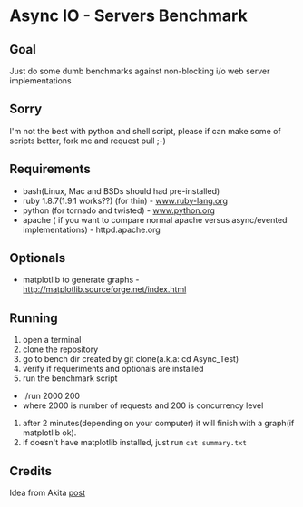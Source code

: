 Async IO - Servers Benchmark
============================

Goal
----
Just do some dumb benchmarks against non-blocking i/o web server implementations 

Sorry
-----

I'm not the best with python and shell script, please if can make some of scripts better, fork me and request pull ;-)


Requirements
------------

* bash(Linux, Mac and BSDs should had pre-installed)
* ruby 1.8.7(1.9.1 works??) (for thin) - www.ruby-lang.org
* python (for tornado and twisted) - www.python.org
* apache ( if you want to compare normal apache versus async/evented implementations) - httpd.apache.org

Optionals
--------

* matplotlib to generate graphs - http://matplotlib.sourceforge.net/index.html


Running
-------

1. open a terminal
1. clone the repository
1. go to bench dir created by git clone(a.k.a: cd Async_Test)
1. verify if requeriments and optionals are installed
1. run the benchmark script
  * ./run 2000 200
  * where 2000 is number of requests and 200 is concurrency level
1. after 2 minutes(depending on your computer) it will finish with a graph(if matplotlib ok).
1. if doesn't have matplotlib installed, just run `cat summary.txt`


Credits
-------

Idea from Akita [post](http://akitaonrails.com/2010/03/16/brincando-com-node-js-tornado-and-thin)

